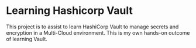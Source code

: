 # Learning Hashicorp Vault
This project is to assist to learn HashiCorp Vault to manage secrets and encryption in a Multi-Cloud environment.  This is my own hands-on outcome of learning Vault.
